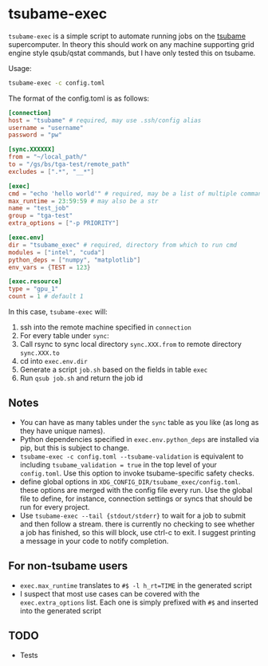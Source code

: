 # tsubame-exec

`tsubame-exec` is a simple script to automate running jobs on the
[tsubame](https://en.wikipedia.org/wiki/Tsubame_(supercomputer))
supercomputer. In theory this should work on any machine supporting
grid engine style qsub/qstat commands, but I have only tested this on
tsubame.

Usage:
```bash
tsubame-exec -c config.toml
```

The format of the config.toml is as follows:
```toml
[connection]
host = "tsubame" # required, may use .ssh/config alias
username = "username"
password = "pw"

[sync.XXXXXX]
from = "~/local_path/"
to = "/gs/bs/tga-test/remote_path"
excludes = [".*", "__*"]

[exec]
cmd = "echo 'hello world'" # required, may be a list of multiple commands
max_runtime = 23:59:59 # may also be a str
name = "test_job"
group = "tga-test"
extra_options = ["-p PRIORITY"]

[exec.env]
dir = "tsubame_exec" # required, directory from which to run cmd
modules = ["intel", "cuda"]
python_deps = ["numpy", "matplotlib"]
env_vars = {TEST = 123}

[exec.resource]
type = "gpu_1"
count = 1 # default 1
```
In this case, `tsubame-exec` will:

1. ssh into the remote machine specified in `connection`
2. For every table under `sync`:
  1. Call rsync to sync local directory `sync.XXX.from` to remote
     directory `sync.XXX.to`
3. cd into `exec.env.dir`
4. Generate a script `job.sh` based on the fields in table `exec`
5. Run `qsub job.sh` and return the job id


## Notes
- You can have as many tables under the `sync` table as you like (as long as they have unique names).
- Python dependencies specified in `exec.env.python_deps` are installed via pip, but this is subject to change.
- `tsubame-exec -c config.toml --tsubame-validation` is equivalent to including `tsubame_validation = true` in the top level of your `config.toml`. Use this option to invoke tsubame-specific safety checks.
- define global options in `XDG_CONFIG_DIR/tsubame_exec/config.toml`. these options are merged with the config file every run. Use the global file to define, for instance, connection settings or syncs that should be run for every project.
- Use `tsubame-exec --tail {stdout/stderr}` to wait for a job to submit and then follow a stream. there is currently no checking to see whether a job has finished, so this will block, use ctrl-c to exit. I suggest printing a message in your code to notify completion.

## For non-tsubame users
- `exec.max_runtime` translates to `#$ -l h_rt=TIME` in the generated script
- I suspect that most use cases can be covered with the `exec.extra_options` list. Each one is simply prefixed with `#$` and inserted into the generated script

## TODO
- Tests
